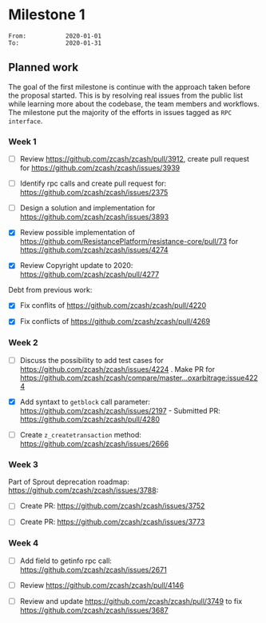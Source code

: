 # Milestone 1

```
From:           2020-01-01
To:             2020-01-31
```

## Planned work

The goal of the first milestone is continue with the approach taken before the proposal started. This is by resolving real issues from the public list while learning more about the codebase, the team members and workflows. The milestone put the majority of the efforts in issues tagged as `RPC interface`.

### Week 1

- [ ] Review https://github.com/zcash/zcash/pull/3912, create pull request for https://github.com/zcash/zcash/issues/3939 

- [ ] Identify rpc calls and create pull request for: https://github.com/zcash/zcash/issues/2375

- [ ] Design a solution and implementation for https://github.com/zcash/zcash/issues/3893

- [x] Review possible implementation of https://github.com/ResistancePlatform/resistance-core/pull/73 for https://github.com/zcash/zcash/issues/4274 

- [x] Review Copyright update to 2020: https://github.com/zcash/zcash/pull/4277

Debt from previous work:

- [x] Fix conflits of https://github.com/zcash/zcash/pull/4220

- [x] Fix conflicts of https://github.com/zcash/zcash/pull/4269
 
### Week 2

- [ ] Discuss the possibility to add test cases for https://github.com/zcash/zcash/issues/4224 . Make PR for https://github.com/zcash/zcash/compare/master...oxarbitrage:issue4224

- [x] Add syntaxt to `getblock` call parameter: https://github.com/zcash/zcash/issues/2197 - Submitted PR: https://github.com/zcash/zcash/pull/4280

- [ ] Create `z_createtransaction` method: https://github.com/zcash/zcash/issues/2666


### Week 3

Part of Sprout deprecation roadmap: https://github.com/zcash/zcash/issues/3788:

- [ ] Create PR: https://github.com/zcash/zcash/issues/3752

- [ ] Create PR:  https://github.com/zcash/zcash/issues/3773

### Week 4

- [ ] Add field to getinfo rpc call: https://github.com/zcash/zcash/issues/2671

- [ ] Review https://github.com/zcash/zcash/pull/4146

- [ ] Review and update https://github.com/zcash/zcash/pull/3749 to fix https://github.com/zcash/zcash/issues/3687


